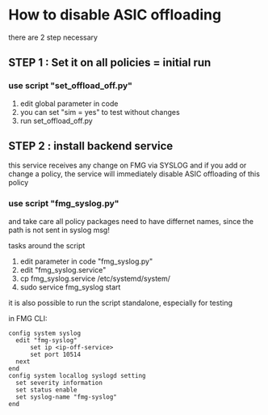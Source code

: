 # How to disable ASIC offloading

there are 2 step necessary

## STEP 1 : Set it on all policies = initial run

### use script "set_offload_off.py"

1. edit global parameter in code
2. you can set "sim = yes" to test without changes
3. run set_offload_off.py

## STEP 2 : install backend service

this service receives any change on FMG via SYSLOG
and if you add or change a policy,
the service will immediately disable ASIC offloading of this policy

### use script "fmg_syslog.py"

and take care
all policy packages need to have differnet names, since the path is not sent in syslog msg!


tasks around the script
1. edit parameter in code "fmg_syslog.py"
2. edit "fmg_syslog.service"
3. cp fmg_syslog.service /etc/systemd/system/
4. sudo service fmg_syslog start

it is also possible to run the script standalone, especially for testing

in FMG CLI:

```
config system syslog
  edit "fmg-syslog"
      set ip <ip-off-service>
      set port 10514
  next
end
config system locallog syslogd setting
  set severity information
  set status enable
  set syslog-name "fmg-syslog"
end
```
